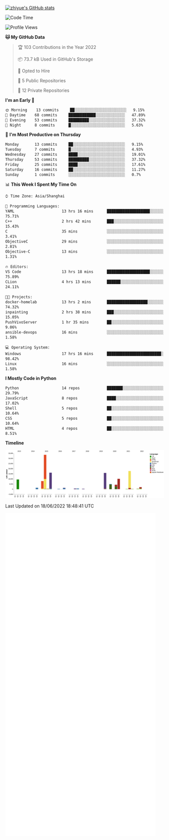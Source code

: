 
[![zhiyue's GitHub stats](https://github-readme-stats.vercel.app/api?username=zhiyue)](https://github.com/anuraghazra/github-readme-stats&&show_icons=true)

<!--START_SECTION:waka-->
![Code Time](http://img.shields.io/badge/Code%20Time-0%20secs-blue)

![Profile Views](http://img.shields.io/badge/Profile%20Views-3-blue)

**🐱 My GitHub Data** 

> 🏆 103 Contributions in the Year 2022
 > 
> 📦 73.7 kB Used in GitHub's Storage 
 > 
> 💼 Opted to Hire
 > 
> 📜 5 Public Repositories 
 > 
> 🔑 12 Private Repositories  
 > 
**I'm an Early 🐤** 

```text
🌞 Morning    13 commits     ██░░░░░░░░░░░░░░░░░░░░░░░   9.15% 
🌆 Daytime    68 commits     ████████████░░░░░░░░░░░░░   47.89% 
🌃 Evening    53 commits     █████████░░░░░░░░░░░░░░░░   37.32% 
🌙 Night      8 commits      █░░░░░░░░░░░░░░░░░░░░░░░░   5.63%

```
📅 **I'm Most Productive on Thursday** 

```text
Monday       13 commits     ██░░░░░░░░░░░░░░░░░░░░░░░   9.15% 
Tuesday      7 commits      █░░░░░░░░░░░░░░░░░░░░░░░░   4.93% 
Wednesday    27 commits     ████░░░░░░░░░░░░░░░░░░░░░   19.01% 
Thursday     53 commits     █████████░░░░░░░░░░░░░░░░   37.32% 
Friday       25 commits     ████░░░░░░░░░░░░░░░░░░░░░   17.61% 
Saturday     16 commits     ██░░░░░░░░░░░░░░░░░░░░░░░   11.27% 
Sunday       1 commits      ░░░░░░░░░░░░░░░░░░░░░░░░░   0.7%

```


📊 **This Week I Spent My Time On** 

```text
⌚︎ Time Zone: Asia/Shanghai

💬 Programming Languages: 
YAML                     13 hrs 16 mins      ███████████████████░░░░░░   75.71% 
C++                      2 hrs 42 mins       ███░░░░░░░░░░░░░░░░░░░░░░   15.43% 
C                        35 mins             ░░░░░░░░░░░░░░░░░░░░░░░░░   3.41% 
ObjectiveC               29 mins             ░░░░░░░░░░░░░░░░░░░░░░░░░   2.81% 
Objective-C              13 mins             ░░░░░░░░░░░░░░░░░░░░░░░░░   1.31%

🔥 Editors: 
VS Code                  13 hrs 18 mins      ███████████████████░░░░░░   75.89% 
CLion                    4 hrs 13 mins       ██████░░░░░░░░░░░░░░░░░░░   24.11%

🐱‍💻 Projects: 
docker-homelab           13 hrs 2 mins       ██████████████████░░░░░░░   74.32% 
inpainting               2 hrs 38 mins       ███░░░░░░░░░░░░░░░░░░░░░░   15.05% 
PushVivoServer           1 hr 35 mins        ██░░░░░░░░░░░░░░░░░░░░░░░   9.06% 
ansible-devops           16 mins             ░░░░░░░░░░░░░░░░░░░░░░░░░   1.58%

💻 Operating System: 
Windows                  17 hrs 16 mins      ████████████████████████░   98.42% 
Linux                    16 mins             ░░░░░░░░░░░░░░░░░░░░░░░░░   1.58%

```

**I Mostly Code in Python** 

```text
Python                   14 repos            ███████░░░░░░░░░░░░░░░░░░   29.79% 
JavaScript               8 repos             ████░░░░░░░░░░░░░░░░░░░░░   17.02% 
Shell                    5 repos             ██░░░░░░░░░░░░░░░░░░░░░░░   10.64% 
CSS                      5 repos             ██░░░░░░░░░░░░░░░░░░░░░░░   10.64% 
HTML                     4 repos             ██░░░░░░░░░░░░░░░░░░░░░░░   8.51%

```


**Timeline**

![Chart not found](https://raw.githubusercontent.com/zhiyue/zhiyue/main/charts/bar_graph.png) 


 Last Updated on 18/06/2022 18:48:41 UTC
<!--END_SECTION:waka-->

<!-- [![Top Langs](https://github-readme-stats.vercel.app/api/top-langs/?username=zhiyue)](https://github.com/anuraghazra/github-readme-stats) -->

![](./github-metrics.svg)

